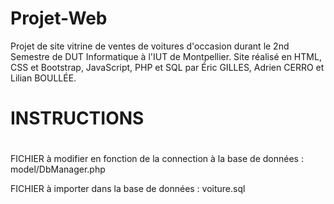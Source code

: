 # Projet-Web
Projet de site vitrine de ventes de voitures d'occasion durant le 2nd Semestre de DUT Informatique à l'IUT de Montpellier.
Site réalisé en HTML, CSS et Bootstrap, JavaScript, PHP et SQL par Éric GILLES, Adrien CERRO et Lilian BOULLÉE.


# ##########################################################################################################
#                                     INSTRUCTIONS
# ##########################################################################################################

FICHIER à modifier en fonction de la connection à la base de données : model/DbManager.php

FICHIER à importer dans la base de données : voiture.sql
